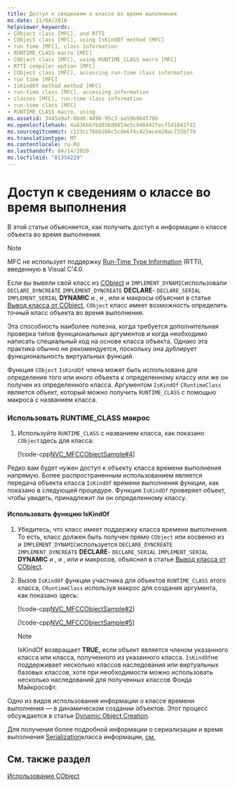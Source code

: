 ```yaml
---
title: Доступ к сведениям о классе во время выполнения
ms.date: 11/04/2016
helpviewer_keywords:
- CObject class [MFC], and RTTI
- CObject class [MFC], using IsKindOf method [MFC]
- run time [MFC], class information
- RUNTIME_CLASS macro [MFC]
- CObject class [MFC], using RUNTIME_CLASS macro [MFC]
- RTTI compiler option [MFC]
- CObject class [MFC], accessing run-time class information
- run time [MFC]
- IsKindOf method method [MFC]
- run-time class [MFC], accessing information
- classes [MFC], run-time class information
- run-time class [MFC]
- RUNTIME_CLASS macro, using
ms.assetid: 3445a9af-0bd6-4496-95c3-aa59b964570b
ms.openlocfilehash: 4a836bb7bd03bd6654e5c940442fecf541042fd1
ms.sourcegitcommit: c123cc76bb2b6c5cde6f4c425ece420ac733bf70
ms.translationtype: MT
ms.contentlocale: ru-RU
ms.lasthandoff: 04/14/2020
ms.locfileid: "81354229"
---
```

# <a name="accessing-run-time-class-information"></a>Доступ к сведениям о классе во время выполнения

В этой статье объясняется, как получить доступ к информации о классе объекта во время выполнения.

> [!NOTE]
> MFC не использует поддержку [Run-Time Type Information](../cpp/run-time-type-information.md) (RTTI), введенную в Visual C'4.0.

Если вы вывели свой класс из [CObject](../mfc/reference/cobject-class.md) и `IMPLEMENT_DYNAMIC`использовали `DECLARE_DYNCREATE` `IMPLEMENT_DYNCREATE` **DECLARE**- `DECLARE_SERIAL` `IMPLEMENT_SERIAL` **DYNAMIC** и , и , или и макросы объяснил в статье [Вывод класса от CObject](../mfc/deriving-a-class-from-cobject.md), `CObject` класс имеет возможность определить точный класс объекта во время выполнения.

Эта способность наиболее полезна, когда требуется дополнительная проверка типов функциональных аргументов и когда необходимо написать специальный код на основе класса объекта. Однако эта практика обычно не рекомендуется, поскольку она дублирует функциональность виртуальных функций.

Функция `CObject` `IsKindOf` члена может быть использована для определения того или иного объекта к определенному классу или же он получен из определенного класса. Аргументом `IsKindOf` `CRuntimeClass` является объект, который можно получить `RUNTIME_CLASS` с помощью макроса с названием класса.

### <a name="to-use-the-runtime_class-macro"></a>Использовать RUNTIME_CLASS макрос

1. Используйте `RUNTIME_CLASS` с названием класса, как показано `CObject`здесь для класса:

   [!code-cpp[NVC_MFCCObjectSample#4](../mfc/codesnippet/cpp/accessing-run-time-class-information_1.cpp)]

Редко вам будет нужен доступ к объекту класса времени выполнения напрямую. Более распространенным использованием является передача объекта класса `IsKindOf` времени выполнения функции, как показано в следующей процедуре. Функция `IsKindOf` проверяет объект, чтобы увидеть, принадлежит ли он определенному классу.

#### <a name="to-use-the-iskindof-function"></a>Использовать функцию IsKindOf

1. Убедитесь, что класс имеет поддержку класса времени выполнения. То есть, класс должен быть получен прямо `CObject` или косвенно из и `IMPLEMENT_DYNAMIC`используется `DECLARE_DYNCREATE` `IMPLEMENT_DYNCREATE` **DECLARE**- `DECLARE_SERIAL` `IMPLEMENT_SERIAL` **DYNAMIC** и , и , или и макросов, объяснил в статье [Вывод класса от CObject](../mfc/deriving-a-class-from-cobject.md).

1. Вызов `IsKindOf` функции участника для объектов `RUNTIME_CLASS` этого класса, `CRuntimeClass` используя макрос для создания аргумента, как показано здесь:

   [!code-cpp[NVC_MFCCObjectSample#2](../mfc/codesnippet/cpp/accessing-run-time-class-information_2.h)]

   [!code-cpp[NVC_MFCCObjectSample#5](../mfc/codesnippet/cpp/accessing-run-time-class-information_3.cpp)]

    > [!NOTE]
    >  IsKindOf возвращает **TRUE,** если объект является членом указанного класса или класса, полученного из указанного класса. `IsKindOf`не поддерживает несколько классов наследования или виртуальных базовых классов, хотя при необходимости можно использовать несколько наследований для полученных классов Фонда Майкрософт.

Одно из видов использования информации о классе времени выполнения — в динамическом создании объектов. Этот процесс обсуждается в статье [Dynamic Object Creation](../mfc/dynamic-object-creation.md).

Для получения более подробной информации о сериализации и время выполнения [Serialization](../mfc/serialization-in-mfc.md)класса информации, [см.](../mfc/files-in-mfc.md)

## <a name="see-also"></a>См. также раздел

[Использование CObject](../mfc/using-cobject.md)
